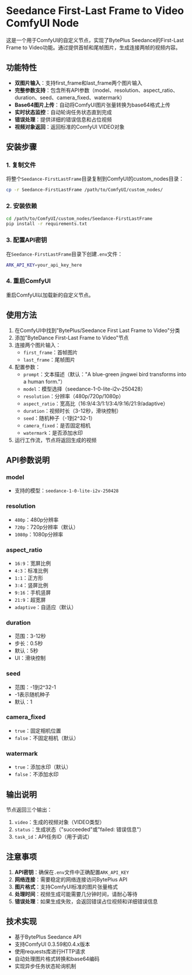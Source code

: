 # Seedance First-Last Frame to Video ComfyUI Node

这是一个用于ComfyUI的自定义节点，实现了BytePlus Seedance的First-Last Frame to Video功能。通过提供首帧和尾帧图片，生成连接两帧的视频内容。

## 功能特性

- **双图片输入**：支持first_frame和last_frame两个图片输入
- **完整参数支持**：包含所有API参数（model、resolution、aspect_ratio、duration、seed、camera_fixed、watermark）
- **Base64图片上传**：自动将ComfyUI图片张量转换为base64格式上传
- **实时状态监控**：自动轮询任务状态直到完成
- **错误处理**：提供详细的错误信息和占位视频
- **视频对象返回**：返回标准的ComfyUI VIDEO对象

## 安装步骤

### 1. 复制文件
将整个`Seedance-FirstLastFrame`目录复制到ComfyUI的custom_nodes目录：
```bash
cp -r Seedance-FirstLastFrame /path/to/ComfyUI/custom_nodes/
```

### 2. 安装依赖
```bash
cd /path/to/ComfyUI/custom_nodes/Seedance-FirstLastFrame
pip install -r requirements.txt
```

### 3. 配置API密钥
在`Seedance-FirstLastFrame`目录下创建`.env`文件：
```bash
ARK_API_KEY=your_api_key_here
```

### 4. 重启ComfyUI
重启ComfyUI以加载新的自定义节点。

## 使用方法

1. 在ComfyUI中找到"BytePlus/Seedance First Last Frame to Video"分类
2. 添加"ByteDance First-Last Frame to Video"节点
3. 连接两个图片输入：
   - `first_frame`：首帧图片
   - `last_frame`：尾帧图片
4. 配置参数：
   - `prompt`：文本描述（默认："A blue-green jingwei bird transforms into a human form."）
   - `model`：模型选择（seedance-1-0-lite-i2v-250428）
   - `resolution`：分辨率（480p/720p/1080p）
   - `aspect_ratio`：宽高比（16:9/4:3/1:1/3:4/9:16/21:9/adaptive）
   - `duration`：视频时长（3-12秒，滑块控制）
   - `seed`：随机种子（-1到2^32-1）
   - `camera_fixed`：是否固定相机
   - `watermark`：是否添加水印
5. 运行工作流，节点将返回生成的视频

## API参数说明

### model
- 支持的模型：`seedance-1-0-lite-i2v-250428`

### resolution
- `480p`：480p分辨率
- `720p`：720p分辨率（默认）
- `1080p`：1080p分辨率

### aspect_ratio
- `16:9`：宽屏比例
- `4:3`：标准比例
- `1:1`：正方形
- `3:4`：竖屏比例
- `9:16`：手机竖屏
- `21:9`：超宽屏
- `adaptive`：自适应（默认）

### duration
- 范围：3-12秒
- 步长：0.5秒
- 默认：5秒
- UI：滑块控制

### seed
- 范围：-1到2^32-1
- -1表示随机种子
- 默认：1

### camera_fixed
- `true`：固定相机位置
- `false`：不固定相机（默认）

### watermark
- `true`：添加水印（默认）
- `false`：不添加水印

## 输出说明

节点返回三个输出：
1. `video`：生成的视频对象（VIDEO类型）
2. `status`：生成状态（"succeeded"或"failed: 错误信息"）
3. `task_id`：API任务ID（用于调试）

## 注意事项

1. **API密钥**：确保在`.env`文件中正确配置`ARK_API_KEY`
2. **网络连接**：需要稳定的网络连接访问BytePlus API
3. **图片格式**：支持ComfyUI标准的图片张量格式
4. **处理时间**：视频生成可能需要几分钟时间，请耐心等待
5. **错误处理**：如果生成失败，会返回错误占位视频和详细错误信息

## 技术实现

- 基于BytePlus Seedance API
- 支持ComfyUI 0.3.59和0.4.x版本
- 使用requests库进行HTTP请求
- 自动处理图片格式转换和base64编码
- 实现异步任务状态轮询机制